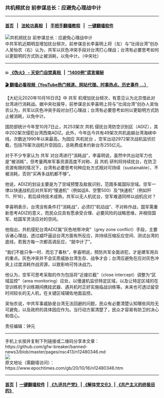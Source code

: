 ### 共机频扰台 前参谋总长：应避免心理战中计
------------------------

#### [首页](https://github.com/gfw-breaker/banned-news3/blob/master/README.md) &nbsp;&nbsp;|&nbsp;&nbsp; [法轮功真相](https://github.com/begood0513/basic/blob/master/README.md)  &nbsp;&nbsp;|&nbsp;&nbsp; [手把手翻墙教程](https://github.com/gfw-breaker/guides/wiki)  &nbsp;&nbsp;|&nbsp;&nbsp; [一键翻墙软件](https://github.com/gfw-breaker/nogfw/blob/master/README.md)  



<div><img alt="共机频扰台 前参谋总长：应避免心理战中计" class="attachment-djy_600_400 size-djy_600_400 wp-post-image" src="https://i.epochtimes.com/assets/uploads/2020/10/2010160317452378-600x400.jpg"/>
<div class="caption">
 中共军机近期明显增加扰台频次，前参谋总长李喜明上将（左）与“壮阔台湾”创办人吴怡农（右）认为，共军以灰色冲突手段对台湾打心理战；台湾有必要思考如何以更聪明的方式防止被消耗，以免中计。（中央社）
</div></div><hr/>

#### 💥 [《伪火》 - 天安门自焚真相 ](http://158.247.195.190:10000/videos/blog/weihuo.html)&nbsp; |&nbsp; [“1400例”谎言揭秘  ](http://158.247.195.190:10000/videos/blog/jiexi1400.html)

#### [ 🎬  翻墙必看视频（YouTube热门频道、网站代理、时事热点、历史事件 ...）](https://github.com/gfw-breaker/links/blob/master/banned.md)

<div><p>
 【大纪元2020年10月16日讯】中
 <ok href="https://www.epochtimes.com/gb/tag/%E5%85%B1%E5%86%9B.html">
  共军
 </ok>
 机增加扰台频次，有意见认为北京借此对台湾进行消耗战。据中央社报导，前参谋总长李喜明上将与“壮阔台湾”创办人吴怡农认为，共军以灰色冲突手段对台打心理战；台湾有必要思考如何以更聪明方式防止被消耗，以免中计。
</p>
<p>
 国防部统计今年至10月7日止，共253架次
 <ok href="https://www.epochtimes.com/gb/tag/%E5%85%B1%E6%9C%BA.html">
  共机
 </ok>
 侵扰台湾防空识别区（ADIZ），其中202架次侵犯台湾西南ADIZ。此外，今年迄今共有49架次共机逾越台湾海峡中线，次数达1990年以来最高。为因应
 <ok href="https://www.epochtimes.com/gb/tag/%E5%85%B1%E6%9C%BA%E6%89%B0%E5%8F%B0.html">
  共机扰台
 </ok>
 ，空军出动2972架次战机监侦拦截，包括76架次战机升空因应，总耗费成本约新台币255亿元。
</p>
<p>
 对于不少专家认为
 <ok href="https://www.epochtimes.com/gb/tag/%E5%85%B1%E5%86%9B.html">
  共军
 </ok>
 对台湾进行“消耗战”，李喜明说，虽然中共出动军力也是“被消耗”，但考量两岸军事资源高度不对称、且
 <ok href="https://www.epochtimes.com/gb/tag/%E5%85%B1%E6%9C%BA.html">
  共机
 </ok>
 研判将持续扰台，在防卫资源有限的情况下，台湾有必要思考何种应处方式相对可持续（sustainable）、不被消耗，否则“买再多战机都不够”。
</p>
<p>
 他说，ADIZ的划设主要是为了空域预警及敌我识别，范围多属国际空域。空军一律以快速战机应对共军的“慢速机”（例如运8、空警500）及“快速机”（例如歼11、歼16），若后续待技术成熟，共军以无人机扰台，空军难道同样以战机应对？
</p>
<p>
 李喜明表示，台湾没有条件打“消耗战”，必须打“机动战”、不对称作战，国军需重新思考ADIZ的意义，而民众应具有愿承受合理、必要风险的战略思维，并相信国军、给国军灵活应对的空间。
</p>
<p>
 他指出，共机侵犯台湾ADIZ属“灰色地带冲突”（grey zone conflict）手段，主要诉诸心理战，透过威吓逼迫台湾方面有所反应，并持续压缩反应空间、测试台湾的底线，若我方每一次都高调反应，“就中计了”。
</p>
<p>
 “我们不能只争一时、而忘了春秋”，李喜明说，预防共军全面进犯，才是建军用兵的重点。灰色冲突并不会实质威胁台湾生存、战争才会；台湾应避免在应对灰色冲突上过度消耗作战资源，以致影响可恃决战力。
</p>
<p>
 他认为，空军可思考采取的作为包括将“近接拦截”（close intercept）调整为“区域监控”（area monitoring）应处，以慢速机监侦特定区域，以及让特定区域的在空训练机于训练期间携挂武器、遇共机时正好实施临战训练等。未来也可透过留空时间较长的无人机，在关键区域辅佐地面监控。
</p>
<p>
 吴怡农说，中共军事威胁是台湾无法回避的问题，民众有必要清楚认知哪些风险无可避免，以及政府的具体因应作为。当行动方案清楚了，民众才容易有防卫的决心和信心。
</p>
<p>
 责任编辑：钟元
</p>
</div>
<hr/>
手机上长按并复制下列链接或二维码分享本文章：<br/>
https://github.com/gfw-breaker/banned-news3/blob/master/pages/nsc413/n12480346.md <br/>
<a href='https://github.com/gfw-breaker/banned-news3/blob/master/pages/nsc413/n12480346.md'><img src='https://github.com/gfw-breaker/banned-news3/blob/master/pages/nsc413/n12480346.md.png'/></a> <br/>
原文地址（需翻墙访问）：https://www.epochtimes.com/gb/20/10/16/n12480346.htm


------------------------
#### [首页](https://github.com/gfw-breaker/banned-news3/blob/master/README.md) &nbsp;|&nbsp; [一键翻墙软件](https://github.com/gfw-breaker/nogfw/blob/master/README.md) &nbsp;| [《九评共产党》](https://github.com/gfw-breaker/9ping.md/blob/master/README.md#九评之一评共产党是什么) | [《解体党文化》](https://github.com/gfw-breaker/jtdwh.md/blob/master/README.md) | [《共产主义的终极目的》](https://github.com/gfw-breaker/gczydzjmd.md/blob/master/README.md)


<img src='http://gfw-breaker.win/banned-news3/pages/nsc413/n12480346.md' width='0px' height='0px'/>